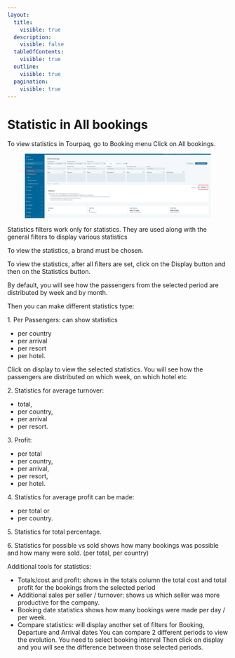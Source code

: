 ```yaml
---
layout:
  title:
    visible: true
  description:
    visible: false
  tableOfContents:
    visible: true
  outline:
    visible: true
  pagination:
    visible: true
---
```


# Statistic in All bookings

To view statistics in Tourpaq, go to Booking menu Click on  All bookings.&#x20;

<figure><img src="../../.gitbook/assets/image (13).png" alt=""><figcaption></figcaption></figure>

Statistics filters work only for statistics. They are used along with the general filters to display various statistics&#x20;

To view the statistics, a brand must be chosen.&#x20;

To view the statistics, after all filters are set, click on the Display button and then on the Statistics button.&#x20;

By default, you will see how the passengers from the selected period are distributed by week and by month.&#x20;

Then you can make different statistics type:&#x20;

1\. Per Passengers: can show statistics&#x20;

* per country&#x20;
* per arrival&#x20;
* per resort
* &#x20;per hotel.&#x20;

Click on display to view the selected statistics. You will see how the passengers are distributed on which week, on which hotel etc&#x20;

2\. Statistics for average turnover:&#x20;

* total,&#x20;
* per country,&#x20;
* per arrival&#x20;
* per resort.&#x20;

3\. Profit:&#x20;

* per total&#x20;
* per country,&#x20;
* per arrival,&#x20;
* per resort,&#x20;
* per hotel.&#x20;

4\. Statistics for average profit can be made:&#x20;

* per total or&#x20;
* per country.&#x20;

5\. Statistics for total percentage.&#x20;

6\. Statistics for possible vs sold shows how many bookings was possible and how many were sold. (per total, per country)&#x20;

Additional tools for statistics:&#x20;

* Totals/cost and profit: shows in the totals column the total cost and total profit for the bookings from the selected period&#x20;
* Additional sales per seller / turnover: shows us which seller was more productive for the company.&#x20;
* Booking date statistics shows how many bookings were made per day / per week.&#x20;
* Compare statistics: will display another set of filters for Booking, Departure and Arrival dates You can compare 2 different periods to view the evolution. You need to select booking interval Then click on display and you will see the difference between those selected periods.
